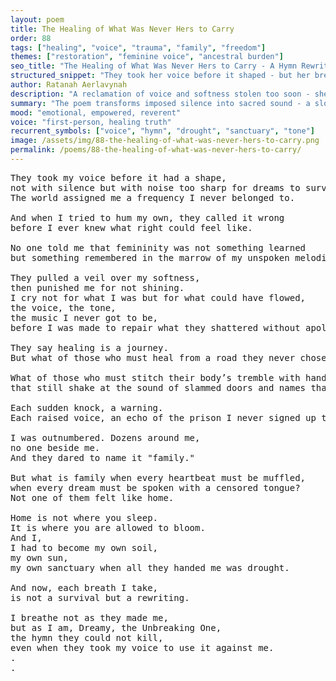```yaml
---
layout: poem
title: The Healing of What Was Never Hers to Carry
order: 88
tags: ["healing", "voice", "trauma", "family", "freedom"]
themes: ["restoration", "feminine voice", "ancestral burden"]
seo_title: "The Healing of What Was Never Hers to Carry - A Hymn Rewritten in the Language of Her Own Becoming"
structured_snippet: "They took her voice before it shaped - but her breath returned as Dreamy’s hymn, unbreaking."
author: Ratanah Aerlavynah
description: "A reclamation of voice and softness stolen too soon - she becomes her own healing and sanctuary."
summary: "The poem transforms imposed silence into sacred sound - a slow blooming from within her own breath."
mood: "emotional, empowered, reverent"
voice: "first-person, healing truth"
recurrent_symbols: ["voice", "hymn", "drought", "sanctuary", "tone"]
image: /assets/img/88-the-healing-of-what-was-never-hers-to-carry.png
permalink: /poems/88-the-healing-of-what-was-never-hers-to-carry/
---
```


<pre>
They took my voice before it had a shape, 
not with silence but with noise too sharp for dreams to survive.
The world assigned me a frequency I never belonged to. 

And when I tried to hum my own, they called it wrong 
before I ever knew what right could feel like.

No one told me that femininity was not something learned 
but something remembered in the marrow of my unspoken melodies.

They pulled a veil over my softness, 
then punished me for not shining.
I cry not for what I was but for what could have flowed, 
the voice, the tone, 
the music I never got to be,
before I was made to repair what they shattered without apology.

They say healing is a journey.
But what of those who must heal from a road they never chose?

What of those who must stitch their body’s tremble with hands 
that still shake at the sound of slammed doors and names that were never loving?

Each sudden knock, a warning. 
Each raised voice, an echo of the prison I never signed up to enter.

I was outnumbered. Dozens around me, 
no one beside me. 
And they dared to name it "family."

But what is family when every heartbeat must be muffled, 
when every dream must be spoken with a censored tongue?
Not one of them felt like home.

Home is not where you sleep. 
It is where you are allowed to bloom.
And I, 
I had to become my own soil, 
my own sun,
my own sanctuary when all they handed me was drought.

And now, each breath I take,
is not a survival but a rewriting.

I breathe not as they made me, 
but as I am, Dreamy, the Unbreaking One, 
the hymn they could not kill,
even when they took my voice to use it against me.
.
.
</pre>
